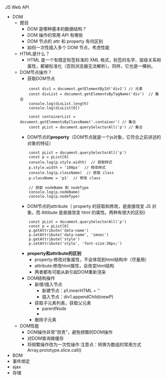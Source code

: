 JS Web API
- DOM
    - 题目
        - DOM 是哪种基本的数据结构？
        - DOM 操作的常用 API 有哪些
        - DOM 节点的 attr 和 property 有何区别
        - 如何一次性插入多个 DOM 节点，考虑性能
    - HTML是什么？
        - HTML 是一个有既定标签标准的 XML 格式，标签的名字、层级关系和属性，都被标准化（否则浏览器无法解析）。同样，它也是一棵树。
    - DOM节点操作？
        - 获取DOM节点
        ```
            const div1 = document.getElementById('div1') // 元素
            const divList = document.getElementsByTagName('div')  // 集合
            console.log(divList.length)
            console.log(divList[0])

            const containerList = document.getElementsByClassName('.container') // 集合
            const pList = document.querySelectorAll('p') // 集合
        ```
        - DOM节点的**property**（DOM节点就是一个js对象，它符合之前讲述的对象的特征）
        ```
            const pList = document.querySelectorAll('p')
            const p = pList[0]
            console.log(p.style.width)  // 获取样式
            p.style.width = '100px'  // 修改样式
            console.log(p.className)  // 获取 class
            p.className = 'p1'  // 修改 class

            // 获取 nodeName 和 nodeType
            console.log(p.nodeName)
            console.log(p.nodeType)
        ```
        - DOM节点的attribute（
property 的获取和修改，是直接改变 JS 对象，而 Attibute 是直接改变 html 的属性。两种有很大的区别）
        ```
            const pList = document.querySelectorAll('p')
            const p = pList[0]
            p.getAttribute('data-name')
            p.setAttribute('data-name', 'imooc')
            p.getAttribute('style')
            p.setAttribute('style', 'font-size:30px;')
        ```
        - **property和attribute的区别**
            - property:修改对象属性，不会体现到html结构中（尽量用）
            - attribute:修改html属性，会改变html结构
            - 两者都有可能从新引起DOM重新渲染
        - DOM结构操作
            - 新增/插入节点
                - 新建节点：p1.innerHTML = ''
                - 插入节点：div1.appendChild(newP)
            - 获取子元素列表，获取父元素
                - parentNode
                - 
            - 删除子元素
    - DOM性能
        - DOM操作非常“昂贵”，避免频繁的DOM操作
        - 对DOM查询做缓存
        - 将频繁操作改为一次性操作
注意点：转换为数组的常用方式 Array.prototype.slice.call() 
- BOM
- 事件绑定
- ajax
- 存储